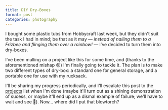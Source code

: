 ```yaml
---
title: DIY Dry-Boxes
format: post
categories: photography
---
```


I bought some plastic tubs from Hobbycraft last week, but they didn't suit the task I had in mind; be that as it may — _instead of nailing them to a Frizbee and flinging them over a rainbow!_ — I’ve decided to turn them into dry-boxes.

I’ve been mulling on a project like this for some time, and (thanks to the aforementioned mishap 😠) I'm finally going to tackle it. The plan is to make two different types of dry-box: a standard one for general storage, and a portable one for use with my rucksack.

I'll be sharing my progress periodically, and I'll escalate this post to the [projects](https://martbetz.github.io/#diy) list when I'm done (maybe it'll turn out as a shining demonstration of sucess, or maybe it'll end up as a dismal example of failure; we'll have to wait and see 😬). Now... where did I put that blowtorch?

<!-- <center>
<b>*** THIS POST IS A WORK IN PROGRESS ***</b>
</center> -->
